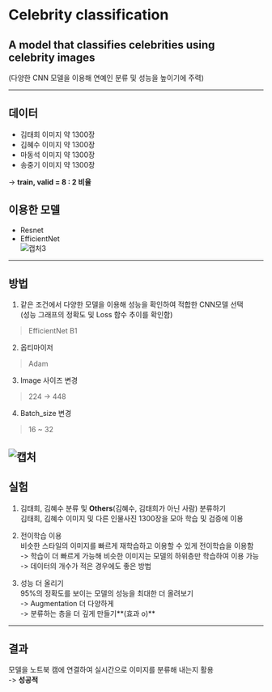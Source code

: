 # Celebrity classification  

## A model that classifies celebrities using celebrity images  

(다양한 CNN 모델을 이용해 연예인 분류 및 성능을 높이기에 주력)  

------------------------------------------------------------------------------------------
## 데이터  

+ 김태희 이미지 약 1300장  
+ 김혜수 이미지 약 1300장  
+ 마동석 이미지 약 1300장  
+ 송중기 이미지 약 1300장
  
-> **train, valid = 8 : 2 비율**    

## 이용한 모델  

+ Resnet  
+ EfficientNet  
![캡처3](https://github.com/Taeyoungleee/Celebrity-classification/assets/113446739/3964f0e4-de68-4b6a-addf-473f08321612)  
------------------------------------------------------------------------------------------
## 방법  

1. 같은 조건에서 다양한 모델을 이용해 성능을 확인하여 적합한 CNN모델 선택  
(성능 그래프의 정확도 및 Loss 함수 추이를 확인함)  
> EfficientNet B1  
    
2. 옵티마이저
> Adam  
  
3. Image 사이즈 변경
> 224 -> 448  
  
4. Batch_size 변경
> 16 ~ 32  

![캡처](https://github.com/Taeyoungleee/Celebrity-classification/assets/113446739/835119ad-8fc3-4596-9285-742422072918)    
------------------------------------------------------------------------------------------
## 실험  

1. 김태희, 김혜수 분류 및 **Others**(김혜수, 김태희가 아닌 사람) 분류하기  
김태희, 김혜수 이미지 및 다른 인물사진 1300장을 모아 학습 및 검증에 이용

3. 전이학습 이용  
비슷한 스타일의 이미지를 빠르게 재학습하고 이용할 수 있게 전이학습을 이용함  
-> 학습이 더 빠르게 가능해 비슷한 이미지는 모델의 하위층만 학습하여 이용 가능  
-> 데이터의 개수가 적은 경우에도 좋은 방법   

4. 성능 더 올리기  
95%의 정확도를 보이는 모델의 성능을 최대한 더 올려보기  
-> Augmentation 더 다양하게  
-> 분류하는 층을 더 깊게 만들기**(효과 o)**    
------------------------------------------------------------------------------------------
## 결과  

모델을 노트북 캠에 연결하여 실시간으로 이미지를 분류해 내는지 활용  
-> **성공적**
